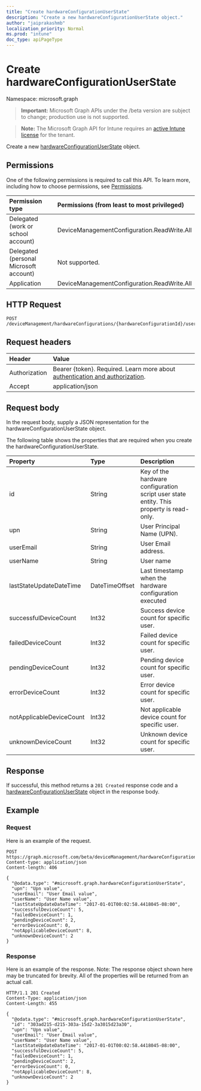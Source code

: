 ```yaml
---
title: "Create hardwareConfigurationUserState"
description: "Create a new hardwareConfigurationUserState object."
author: "jaiprakashmb"
localization_priority: Normal
ms.prod: "intune"
doc_type: apiPageType
---
```


# Create hardwareConfigurationUserState

Namespace: microsoft.graph

> **Important:** Microsoft Graph APIs under the /beta version are subject to change; production use is not supported.

> **Note:** The Microsoft Graph API for Intune requires an [active Intune license](https://go.microsoft.com/fwlink/?linkid=839381) for the tenant.

Create a new [hardwareConfigurationUserState](../resources/intune-deviceconfig-hardwareconfigurationuserstate.md) object.

## Permissions
One of the following permissions is required to call this API. To learn more, including how to choose permissions, see [Permissions](/graph/permissions-reference).

|Permission type|Permissions (from least to most privileged)|
|:---|:---|
|Delegated (work or school account)|DeviceManagementConfiguration.ReadWrite.All|
|Delegated (personal Microsoft account)|Not supported.|
|Application|DeviceManagementConfiguration.ReadWrite.All|

## HTTP Request
<!-- {
  "blockType": "ignored"
}
-->
``` http
POST /deviceManagement/hardwareConfigurations/{hardwareConfigurationId}/userRunStates
```

## Request headers
|Header|Value|
|:---|:---|
|Authorization|Bearer {token}. Required. Learn more about [authentication and authorization](/graph/auth/auth-concepts).|
|Accept|application/json|

## Request body
In the request body, supply a JSON representation for the hardwareConfigurationUserState object.

The following table shows the properties that are required when you create the hardwareConfigurationUserState.

|Property|Type|Description|
|:---|:---|:---|
|id|String|Key of the hardware configuration script user state entity. This property is read-only.|
|upn|String|User Principal Name (UPN).|
|userEmail|String|User Email address.|
|userName|String|User name|
|lastStateUpdateDateTime|DateTimeOffset|Last timestamp when the hardware configuration executed|
|successfulDeviceCount|Int32|Success device count for specific user.|
|failedDeviceCount|Int32|Failed device count for specific user.|
|pendingDeviceCount|Int32|Pending device count for specific user.|
|errorDeviceCount|Int32|Error device count for specific user.|
|notApplicableDeviceCount|Int32|Not applicable device count for specific user.|
|unknownDeviceCount|Int32|Unknown device count for specific user.|



## Response
If successful, this method returns a `201 Created` response code and a [hardwareConfigurationUserState](../resources/intune-deviceconfig-hardwareconfigurationuserstate.md) object in the response body.

## Example

### Request
Here is an example of the request.
``` http
POST https://graph.microsoft.com/beta/deviceManagement/hardwareConfigurations/{hardwareConfigurationId}/userRunStates
Content-type: application/json
Content-length: 406

{
  "@odata.type": "#microsoft.graph.hardwareConfigurationUserState",
  "upn": "Upn value",
  "userEmail": "User Email value",
  "userName": "User Name value",
  "lastStateUpdateDateTime": "2017-01-01T00:02:58.4418045-08:00",
  "successfulDeviceCount": 5,
  "failedDeviceCount": 1,
  "pendingDeviceCount": 2,
  "errorDeviceCount": 0,
  "notApplicableDeviceCount": 8,
  "unknownDeviceCount": 2
}
```

### Response
Here is an example of the response. Note: The response object shown here may be truncated for brevity. All of the properties will be returned from an actual call.
``` http
HTTP/1.1 201 Created
Content-Type: application/json
Content-Length: 455

{
  "@odata.type": "#microsoft.graph.hardwareConfigurationUserState",
  "id": "303ad215-d215-303a-15d2-3a3015d23a30",
  "upn": "Upn value",
  "userEmail": "User Email value",
  "userName": "User Name value",
  "lastStateUpdateDateTime": "2017-01-01T00:02:58.4418045-08:00",
  "successfulDeviceCount": 5,
  "failedDeviceCount": 1,
  "pendingDeviceCount": 2,
  "errorDeviceCount": 0,
  "notApplicableDeviceCount": 8,
  "unknownDeviceCount": 2
}
```
